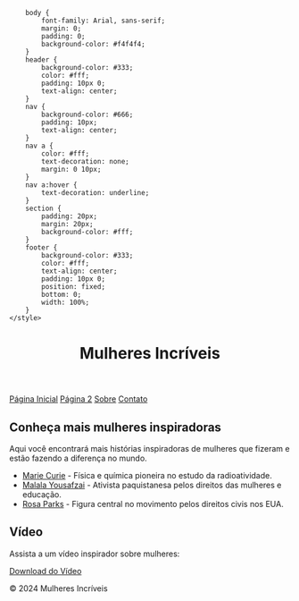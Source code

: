 <!DOCTYPE html>
<html lang="pt-br">
<head>
    <meta charset="UTF-8">
    <meta name="viewport" content="width=device-width, initial-scale=1.0">
  
        body {
            font-family: Arial, sans-serif;
            margin: 0;
            padding: 0;
            background-color: #f4f4f4;
        }
        header {
            background-color: #333;
            color: #fff;
            padding: 10px 0;
            text-align: center;
        }
        nav {
            background-color: #666;
            padding: 10px;
            text-align: center;
        }
        nav a {
            color: #fff;
            text-decoration: none;
            margin: 0 10px;
        }
        nav a:hover {
            text-decoration: underline;
        }
        section {
            padding: 20px;
            margin: 20px;
            background-color: #fff;
        }
        footer {
            background-color: #333;
            color: #fff;
            text-align: center;
            padding: 10px 0;
            position: fixed;
            bottom: 0;
            width: 100%;
        }
    </style>
</head>
<body>
    <header>
        <h1>Mulheres Incríveis</h1>
    </header>
    <nav>
        <a href="index.html">Página Inicial</a>
        <a href="pagina2.html">Página 2</a>
        <a href="sobre.html">Sobre</a>
        <a href="contato.html">Contato</a>
    </nav>
    <section>
        <h2>Conheça mais mulheres inspiradoras</h2>
        <p>Aqui você encontrará mais histórias inspiradoras de mulheres que fizeram e estão fazendo a diferença no mundo.</p>
        <ul>
            <li><a href="marie_curie.html">Marie Curie</a> - Física e química pioneira no estudo da radioatividade.</li>
            <li><a href="malala.html">Malala Yousafzai</a> - Ativista paquistanesa pelos direitos das mulheres e educação.</li>
            <li><a href="rosa_parks.html">Rosa Parks</a> - Figura central no movimento pelos direitos civis nos EUA.</li>
        </ul>
        <h2>Vídeo</h2>
        <p>Assista a um vídeo inspirador sobre mulheres:</p>
        <a href="link_do_seu_video.mp4" download>Download do Vídeo</a>
    </section>
    <footer>
        <p>&copy; 2024 Mulheres Incríveis</p>
    </footer>
</body>
</html>
